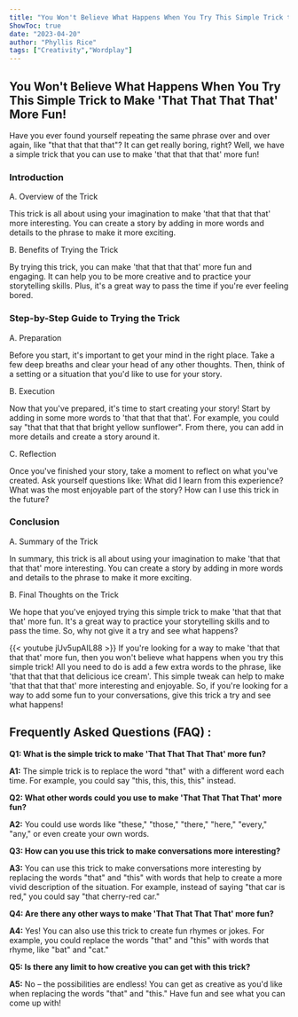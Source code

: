 ```yaml
---
title: "You Won't Believe What Happens When You Try This Simple Trick to Make 'That That That That' More Fun!"
ShowToc: true 
date: "2023-04-20"
author: "Phyllis Rice" 
tags: ["Creativity","Wordplay"]
---
```

## You Won't Believe What Happens When You Try This Simple Trick to Make 'That That That That' More Fun!

Have you ever found yourself repeating the same phrase over and over again, like "that that that that"? It can get really boring, right? Well, we have a simple trick that you can use to make 'that that that that' more fun!

### Introduction

A. Overview of the Trick

This trick is all about using your imagination to make 'that that that that' more interesting. You can create a story by adding in more words and details to the phrase to make it more exciting. 

B. Benefits of Trying the Trick

By trying this trick, you can make 'that that that that' more fun and engaging. It can help you to be more creative and to practice your storytelling skills. Plus, it's a great way to pass the time if you're ever feeling bored.

### Step-by-Step Guide to Trying the Trick

A. Preparation

Before you start, it's important to get your mind in the right place. Take a few deep breaths and clear your head of any other thoughts. Then, think of a setting or a situation that you'd like to use for your story.

B. Execution

Now that you've prepared, it's time to start creating your story! Start by adding in some more words to 'that that that that'. For example, you could say "that that that that bright yellow sunflower". From there, you can add in more details and create a story around it.

C. Reflection

Once you've finished your story, take a moment to reflect on what you've created. Ask yourself questions like: What did I learn from this experience? What was the most enjoyable part of the story? How can I use this trick in the future?

### Conclusion

A. Summary of the Trick

In summary, this trick is all about using your imagination to make 'that that that that' more interesting. You can create a story by adding in more words and details to the phrase to make it more exciting.

B. Final Thoughts on the Trick

We hope that you've enjoyed trying this simple trick to make 'that that that that' more fun. It's a great way to practice your storytelling skills and to pass the time. So, why not give it a try and see what happens?

{{< youtube jUv5upAIL88 >}} 
If you're looking for a way to make 'that that that that' more fun, then you won't believe what happens when you try this simple trick! All you need to do is add a few extra words to the phrase, like 'that that that that delicious ice cream'. This simple tweak can help to make 'that that that that' more interesting and enjoyable. So, if you're looking for a way to add some fun to your conversations, give this trick a try and see what happens!

## Frequently Asked Questions (FAQ) :
**Q1: What is the simple trick to make 'That That That That' more fun?**

**A1:** The simple trick is to replace the word "that" with a different word each time. For example, you could say "this, this, this, this" instead.

**Q2: What other words could you use to make 'That That That That' more fun?**

**A2:** You could use words like "these," "those," "there," "here," "every," "any," or even create your own words. 

**Q3: How can you use this trick to make conversations more interesting?**

**A3:** You can use this trick to make conversations more interesting by replacing the words "that" and "this" with words that help to create a more vivid description of the situation. For example, instead of saying "that car is red," you could say "that cherry-red car."

**Q4: Are there any other ways to make 'That That That That' more fun?**

**A4:** Yes! You can also use this trick to create fun rhymes or jokes. For example, you could replace the words "that" and "this" with words that rhyme, like "bat" and "cat."

**Q5: Is there any limit to how creative you can get with this trick?**

**A5:** No – the possibilities are endless! You can get as creative as you'd like when replacing the words "that" and "this." Have fun and see what you can come up with!



